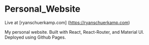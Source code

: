 # Personal_Website

Live at [ryanschuerkamp.com] (https://ryanschuerkamp.com)

My personal website. Built with React, React-Router, and Material UI. Deployed using Github Pages.
